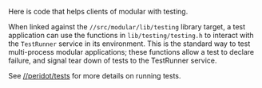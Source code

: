 Here is code that helps clients of modular with testing.

When linked against the `//src/modular/lib/testing` library target, a test
application can use the functions in `lib/testing/testing.h` to interact with
the `TestRunner` service in its environment. This is the standard way to test
multi-process modular applications; these functions allow a test to declare
failure, and signal tear down of tests to the TestRunner service.

See [//peridot/tests](/peridot/tests) for more details on running
tests.
